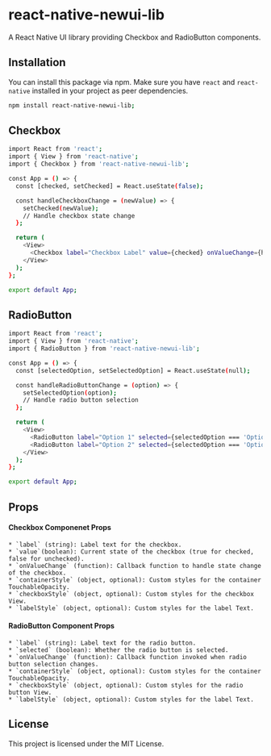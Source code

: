 # react-native-newui-lib

A React Native UI library providing Checkbox and RadioButton components.

## Installation

You can install this package via npm. Make sure you have `react` and `react-native` installed in your project as peer dependencies.

```sh
npm install react-native-newui-lib;

```

## Checkbox
```sh
import React from 'react';
import { View } from 'react-native';
import { Checkbox } from 'react-native-newui-lib';

const App = () => {
  const [checked, setChecked] = React.useState(false);

  const handleCheckboxChange = (newValue) => {
    setChecked(newValue);
    // Handle checkbox state change
  };

  return (
    <View>
      <Checkbox label="Checkbox Label" value={checked} onValueChange={handleCheckboxChange} />
    </View>
  );
};

export default App;
```

## RadioButton
```sh
import React from 'react';
import { View } from 'react-native';
import { RadioButton } from 'react-native-newui-lib';

const App = () => {
  const [selectedOption, setSelectedOption] = React.useState(null);

  const handleRadioButtonChange = (option) => {
    setSelectedOption(option);
    // Handle radio button selection
  };

  return (
    <View>
      <RadioButton label="Option 1" selected={selectedOption === 'Option 1'} onValueChange={handleRadioButtonChange} />
      <RadioButton label="Option 2" selected={selectedOption === 'Option 2'} onValueChange={handleRadioButtonChange} />
    </View>
  );
};

export default App;
```

## Props

#### Checkbox Componenet Props
    * `label` (string): Label text for the checkbox.
    * `value`(boolean): Current state of the checkbox (true for checked, false for unchecked).
    * `onValueChange` (function): Callback function to handle state change of the checkbox.
    * `containerStyle` (object, optional): Custom styles for the container TouchableOpacity.
    * `checkboxStyle` (object, optional): Custom styles for the checkbox View.
    * `labelStyle` (object, optional): Custom styles for the label Text.

#### RadioButton Component Props
    * `label` (string): Label text for the radio button.
    * `selected` (boolean): Whether the radio button is selected.
    * `onValueChange` (function): Callback function invoked when radio button selection changes.
    * `containerStyle` (object, optional): Custom styles for the container TouchableOpacity.
    * `checkboxStyle` (object, optional): Custom styles for the radio button View.
    * `labelStyle` (object, optional): Custom styles for the label Text.

## License

This project is licensed under the MIT License.
